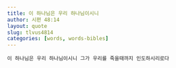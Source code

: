 ```yaml
---
title: 이 하나님은 우리 하나님이시니
author: 시편 48:14
layout: quote
slug: tlvus4814
categories: [words, words-bibles]
---
```


>

```
이 하나님은 우리 하나님이시니 그가 우리를 죽을때까지 인도하시리로다
```
